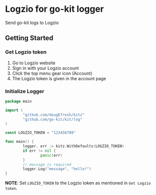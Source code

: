 # Logzio for go-kit logger
Send go-kit logs to Logzio

## Getting Started

### Get Logzio token
1. Go to Logzio website
2. Sign in with your Logzio account
3. Click the top menu gear icon (Account)
4. The Logzio token is given in the account page

### Initialize Logger
```go
package main

import (
        "github.com/dougEfresh/kitz"
        "github.com/go-kit/kit/log"
)

const LOGZIO_TOKEN = "123456789"

func main() {
        logger, err := kitz.WithDefaults(LOGZIO_TOKEN)
        if err != nil {
                panic(err)
        }
        // message is required 
        logger.Log("message", "hello!")
}
```

**NOTE**: Set `LOGZIO_TOKEN` to the Logzio token as mentioned in `Get Logzio token`.